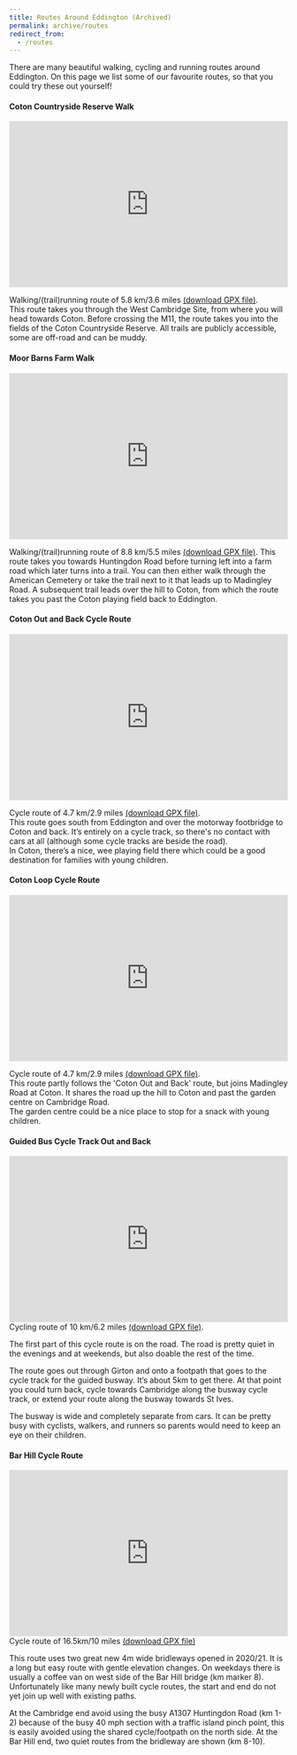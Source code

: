 ```yaml
---
title: Routes Around Eddington (Archived)
permalink: archive/routes
redirect_from:
  - /routes
---
```

There are many beautiful walking, cycling and running routes around Eddington. On this page we list some of our favourite routes, so that you could try these out yourself!

<h4>Coton Countryside Reserve Walk </h4>
<iframe scrolling="no" marginheight="0" marginwidth="0" src="https://afstandmeten.nl/embed.php?id=2848050&amp;kmStep=1" width="100%" height="300" frameborder="0"></iframe>

Walking/(trail)running route of 5.8 km/3.6 miles <a href="/archive/route-gpx-files/coton_countryside_reserve.gpx" download>(download GPX file)</a>.<br>
This route takes you through the West Cambridge Site, from where you will head towards Coton. Before crossing the M11, the route takes you into the fields of the Coton Countryside Reserve. All trails are publicly accessible, some are off-road and can be muddy.

<h4>Moor Barns Farm Walk</h4>
<iframe width="100%" height="300" frameborder="0" scrolling="no" marginheight="0" marginwidth="0" src="https://afstandmeten.nl/embed.php?id=2853220&kmStep=1"></iframe>


Walking/(trail)running route of 8.8 km/5.5 miles <a href="/archive/route-gpx-files/moor_barns_farm_fields.gpx" download>(download GPX file)</a>.
This route takes you towards Huntingdon Road before turning left into a farm road which later turns into a trail. You can then either walk through the American Cemetery or take the trail next to it that leads up to Madingley Road. A subsequent trail leads over the hill to Coton, from which the route takes you past the Coton playing field back to Eddington.

<h4>Coton Out and Back Cycle Route</h4>
<iframe scrolling="no" marginheight="0" marginwidth="0" src="https://afstandmeten.nl/embed.php?id=2853931&amp;kmStep=1" width="100%" height="300" frameborder="0"></iframe>

Cycle route of 4.7 km/2.9 miles <a href="/archive/route-gpx-files/coton_out_back.gpx" download>(download GPX file)</a>.<br>
This route goes south from Eddington and over the motorway footbridge to Coton and back. It’s entirely on a cycle track, so there's no contact with cars at all (although some cycle tracks are beside the road). <br>
In Coton, there’s a nice, wee playing field there which could be a good destination for families with young children.


<h4>Coton Loop Cycle Route</h4>
<iframe scrolling="no" marginheight="0" marginwidth="0" src="https://afstandmeten.nl/embed.php?id=2853932&amp;kmStep=1" width="100%" height="300" frameborder="0"></iframe>

Cycle route of 4.7 km/2.9 miles <a href="/archive/route-gpx-files/coton_loop.gpx" download>(download GPX file)</a>.<br>
This route partly follows the 'Coton Out and Back' route, but joins Madingley Road at Coton. It shares the road up the hill to Coton and past the garden centre on Cambridge Road. <br>
The garden centre could be a nice place to stop for a snack with young children.

<h4>Guided Bus Cycle Track Out and Back</h4>
<iframe width="100%" height="300" frameborder="0" scrolling="no" marginheight="0" marginwidth="0" src="https://afstandmeten.nl/embed.php?id=2853935&kmStep=1"></iframe>
Cycling route of 10 km/6.2 miles <a href="/archive/route-gpx-files/guided_bus_cycle_track_out_back.gpx" download>(download GPX file)</a>.

The first part of this cycle route is on the road. The road is pretty quiet in the evenings and at weekends, but also doable the rest of the time.

The route goes out through Girton and onto a footpath that goes to the cycle track for the guided busway. It’s about 5km to get there. At that point you could turn back, cycle towards Cambridge along the busway cycle track, or extend your route along the busway towards St Ives.

The busway is wide and completely separate from cars.  It can be pretty busy with cyclists, walkers, and runners so parents would need to keep an eye on their children.


<h4>Bar Hill Cycle Route</h4>


<iframe scrolling="no" marginheight="0" marginwidth="0" src="https://afstandmeten.nl/embed.php?id=2911741&amp;kmStep=1" width="100%" height="300" frameborder="0"></iframe>
Cycle route of 16.5km/10 miles <a href="/archive/route-gpx-files/bar_hill.gpx" download>(download GPX file)</a>

This route uses two great new 4m wide bridleways opened in 2020/21. It is a long but easy route with gentle elevation changes. On weekdays there is usually a coffee van on west side of the Bar Hill bridge (km marker 8). Unfortunately like many newly built cycle routes, the start and end do not yet join up well with existing paths.

At the Cambridge end avoid using the busy A1307 Huntingdon Road (km 1-2) because of the busy 40 mph section with a traffic island pinch point, this is easily avoided using the shared cycle/footpath on the north side. At the Bar Hill end, two quiet routes from the bridleway are shown (km 8-10).
